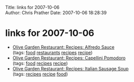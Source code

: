 Title: links for 2007-10-06  
Author: Chris Prather
Date: 2007-10-06 18:28:39

# links for 2007-10-06
<ul class="delicious">
	<li>
		<div class="delicious-link"><a href="http://www.olivegarden.com/recipes/recipe_search/recipe_display.asp?id=69">Olive Garden Restaurant: Recipes: Alfredo Sauce</a></div>
		<div class="delicious-tags">(tags: <a href="http://del.icio.us/perigrin/food">food</a> <a href="http://del.icio.us/perigrin/restaurants">restaurants</a> <a href="http://del.icio.us/perigrin/recipes">recipes</a> <a href="http://del.icio.us/perigrin/recipe">recipe</a>)</div>
	</li>
	<li>
		<div class="delicious-link"><a href="http://www.olivegarden.com/recipes/recipe_search/recipe_display.asp?id=23">Olive Garden Restaurant: Recipes: Capellini Pomodoro</a></div>
		<div class="delicious-tags">(tags: <a href="http://del.icio.us/perigrin/food">food</a> <a href="http://del.icio.us/perigrin/recipes">recipes</a> <a href="http://del.icio.us/perigrin/recipe">recipe</a>)</div>
	</li>
	<li>
		<div class="delicious-link"><a href="http://www.olivegarden.com/recipes/recipe_search/recipe_display.asp?id=38">Olive Garden Restaurant: Recipes:  Italian Sausage Soup</a></div>
		<div class="delicious-tags">(tags: <a href="http://del.icio.us/perigrin/recipes">recipes</a> <a href="http://del.icio.us/perigrin/recipe">recipe</a> <a href="http://del.icio.us/perigrin/food">food</a>)</div>
	</li>
</ul>

